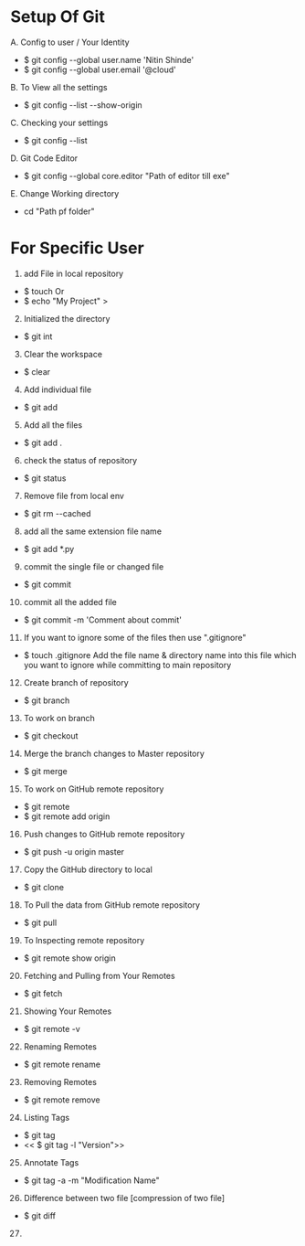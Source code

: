 # Setup Of Git

A. Config to user / Your Identity
+ $ git config --global user.name 'Nitin Shinde'
+ $ git config --global user.email '@cloud'

B. To View all the settings
+ $ git config --list --show-origin

C. Checking your settings
+ $ git config --list

D. Git Code Editor 
+ $ git config --global core.editor "Path of editor till exe"

E. Change Working directory
+ cd "Path pf folder"

# For Specific User
1. add File in local repository
+ $ touch <File Name>
Or 
+ $ echo "My Project" > <File Name>

2. Initialized the directory
+ $ git int

3. Clear the workspace
+ $ clear

4. Add individual file
+ $ git add <File name>

5. Add all the files
+ $ git add .

6. check the status of repository
+ $ git status

7. Remove file from local env
+ $ git rm --cached <File name>

8. add all the same extension file name
+ $ git add *.py 

9. commit the single file or changed file
+ $ git commit

10. commit all the added file 
+ $ git commit -m 'Comment about commit' 

11. If you want to ignore some of the files then use ".gitignore"
+ $ touch .gitignore
Add the file name & directory name into this file which you want to ignore while committing to main repository
  
12. Create branch of repository
+ $ git branch <BranchName>

13. To work on branch
+ $ git checkout <BranchName>

14. Merge the branch changes to Master repository
+ $ git merge <BranchName>

15. To work on GitHub remote repository
+ $ git remote
+ $ git remote add origin <GitHub Repository Path>

16. Push changes to GitHub remote repository
+ $ git push -u origin master

17. Copy the GitHub directory to local
+ $ git clone <GitHub Repository Path>

18. To Pull the data from GitHub remote repository
+ $ git pull

19. To Inspecting remote repository
+ $ git remote show origin

20. Fetching and Pulling from Your Remotes
+ $ git fetch <remote>

21. Showing Your Remotes
+ $ git remote -v

22. Renaming Remotes
+ $ git remote rename <Given Name> <New Name>

23. Removing Remotes
+ $ git remote remove <Remote Name>

24. Listing Tags
+ $ git tag
+ << $ git tag -l "Version">>

25. Annotate Tags
+ $ git tag -a <Version Name> -m "Modification Name"

26. Difference between two file [compression of two file]
+ $ git diff <file name>

27.